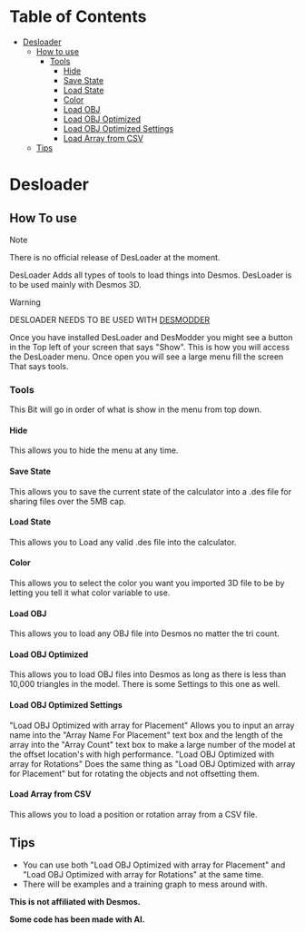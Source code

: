 
# Table of Contents
- [Desloader](#desloader)
    - [How to use](#how-to-use)
        - [Tools](#tools)
            - [Hide](#hide)
            - [Save State](#save-state)
            - [Load State](#load-state)
            - [Color](#color)
            - [Load OBJ](#load-obj)
            - [Load OBJ Optimized](#load-obj-optimized)
            - [Load OBJ Optimized Settings](#load-obj-optimized-settings)
            - [Load Array from CSV](#load-array-from-csv)
    - [Tips](#tips)


# Desloader

## How To use
> [!NOTE]
> There is no official release of DesLoader at the moment.

DesLoader Adds all types of tools to load things into Desmos. DesLoader is to be used mainly with Desmos 3D.

> [!WARNING]
> DESLOADER NEEDS TO BE USED WITH [DESMODDER](https://github.com/DesModder/DesModder)

Once you have installed DesLoader and DesModder you might see a button in the Top left of your screen that says "Show". This is how you will access the DesLoader menu. Once open you will see a large menu fill the screen That says tools.

### Tools

This Bit will go in order of what is show in the menu from top down.

#### Hide
This allows you to hide the menu at any time.

#### Save State
This allows you to save the current state of the calculator into a .des file for sharing files over the 5MB cap.

#### Load State
This allows you to Load any valid .des file into the calculator.

#### Color
This allows you to select the color you want you imported 3D file to be by letting you tell it what color variable to use.

#### Load OBJ
This allows you to load any OBJ file into Desmos no matter the tri count.

#### Load OBJ Optimized
This allows you to load OBJ files into Desmos as long as there is less than 10,000 triangles in the model. There is some Settings to this one as well.

#### Load OBJ Optimized Settings

"Load OBJ Optimized with array for Placement" Allows you to input an array name into the "Array Name For Placement" text box and the length of the array into the "Array Count" text box to make a large number of the model at the offset location's with high performance.
"Load OBJ Optimized with array for Rotations" Does the same thing as "Load OBJ Optimized with array for Placement" but for rotating the objects and not offsetting them.

#### Load Array from CSV

This allows you to load a position or rotation array from a CSV file.

## Tips

- You can use both "Load OBJ Optimized with array for Placement" and "Load OBJ Optimized with array for Rotations" at the same time.
- There will be examples and a training graph to mess around with.


**This is not affiliated with Desmos.**

**Some code has been made with AI.**
